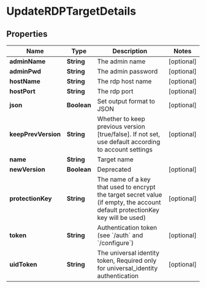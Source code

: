 

# UpdateRDPTargetDetails


## Properties

| Name | Type | Description | Notes |
|------------ | ------------- | ------------- | -------------|
|**adminName** | **String** | The admin name |  [optional] |
|**adminPwd** | **String** | The admin password |  [optional] |
|**hostName** | **String** | The rdp host name |  [optional] |
|**hostPort** | **String** | The rdp port |  [optional] |
|**json** | **Boolean** | Set output format to JSON |  [optional] |
|**keepPrevVersion** | **String** | Whether to keep previous version [true/false]. If not set, use default according to account settings |  [optional] |
|**name** | **String** | Target name |  |
|**newVersion** | **Boolean** | Deprecated |  [optional] |
|**protectionKey** | **String** | The name of a key that used to encrypt the target secret value (if empty, the account default protectionKey key will be used) |  [optional] |
|**token** | **String** | Authentication token (see &#x60;/auth&#x60; and &#x60;/configure&#x60;) |  [optional] |
|**uidToken** | **String** | The universal identity token, Required only for universal_identity authentication |  [optional] |



